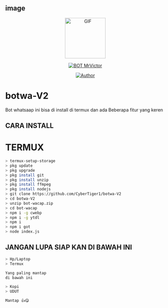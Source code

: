 ## image
<p align="center">
<img src="https://media.giphy.com/media/FeVg8ViEczcxG/giphy.gif" alt="GIF" width="128" height="128"/>
</p> 
<p align="center">
<a href="#"><img title="BOT MrVictor" src="https://img.shields.io/badge/BOT MrVictor-green?colorA=%23ff0000&colorB=%23017e40&style=for-the-badge"></a>
</p>
<p align="center">
<a href="https://github.com/CyberTiger1"><img title="Author" src="https://img.shields.io/badge/Author-MrVictor-orange.svg?style=for-the-badge&logo=github"></a>
</p>


# botwa-V2

Bot whatsaap ini bisa di install di termux dan ada
Beberapa fitur yang keren




## CARA INSTALL
# TERMUX
```bash
> termux-setup-storage
> pkg update 
> pkg upgrade 
> pkg install git 
> pkg install unzip 
> pkg install ffmpeg
> pkg install nodejs
> git clone https://github.com/CyberTiger1/botwa-V2
> cd botwa-V2
> unzip bot-wacap.zip
> cd bot-wacap
> npm i -g cwebp
> npm i -g ytdl
> npm i 
> npm i got
> node index.js
```



## JANGAN LUPA SIAP KAN DI BAWAH INI
```bash
> Hp/Laptop
> Termux

Yang paling mantap 
di bawah ini

> Kopi
> UDUT

Mantap 👍😋
```


